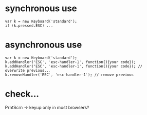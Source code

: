 # synchronous use

```
var k = new Keyboard('standard');
if (k.pressed.ESC) ...
```



# asynchronous use

```
var k = new Keyboard('standard');
k.addHandler('ESC', 'esc-handler-1', function(){your code});
k.addHandler('ESC', 'esc-handler-1', function(){your code}); // overwrite previous...
k.removeHandler('ESC', 'esc-handler-1'); // remove previous
```



# check...

PrntScrn -> keyup only in most browsers?
